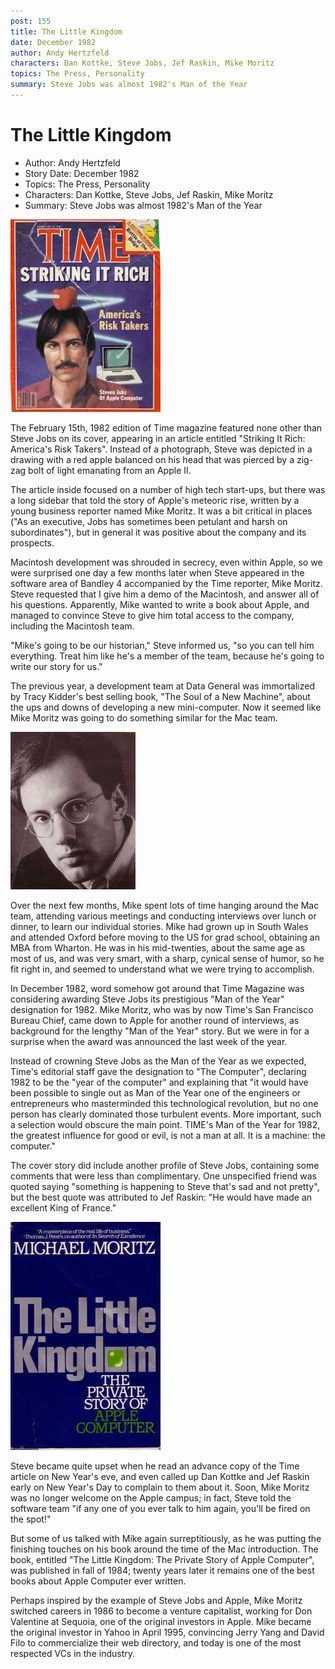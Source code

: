 ```yaml
---
post: 155
title: The Little Kingdom
date: December 1982
author: Andy Hertzfeld
characters: Dan Kottke, Steve Jobs, Jef Raskin, Mike Moritz
topics: The Press, Personality
summary: Steve Jobs was almost 1982's Man of the Year
---
```


# The Little Kingdom
* Author: Andy Hertzfeld
* Story Date: December 1982
* Topics: The Press, Personality
* Characters: Dan Kottke, Steve Jobs, Jef Raskin, Mike Moritz
* Summary: Steve Jobs was almost 1982's Man of the Year

![Steve on the cover of Time](images/Macintosh/steve_time_cover.jpg) 

The February 15th, 1982 edition of Time magazine featured none other than Steve Jobs on its cover, appearing in an article entitled "Striking It Rich: America's Risk Takers".  Instead of a photograph, Steve was depicted in a drawing with a red apple balanced on his head that was pierced by a zig-zag bolt of light emanating from an Apple II.

The article inside focused on a number of high tech start-ups, but there was a long sidebar that told the story of Apple's meteoric rise, written by a young business reporter named Mike Moritz.   It was a bit critical in places ("As an executive, Jobs has sometimes been petulant and harsh on subordinates"), but in general it was positive about the company and its prospects.

Macintosh development was shrouded in secrecy, even within Apple, so we were surprised one day a few months later when Steve appeared in the software area of Bandley 4 accompanied by the Time reporter, Mike Moritz.  Steve requested that I give him a demo of the Macintosh, and answer all of his questions.  Apparently, Mike wanted to write a book about Apple, and managed to convince Steve to give him total access to the company, including the Macintosh team.

"Mike's going to be our historian," Steve informed us, "so you can tell him everything.  Treat him like he's a member of the team, because he's going to write our story for us."

The previous year, a development team at Data General was immortalized by Tracy Kidder's best selling book, "The Soul of a New Machine", about the ups and downs of developing a new mini-computer.  Now it seemed like Mike Moritz was going to do something similar for the Mac team.

![Mike Moritz in 1984](images/Macintosh/moritz_84.jpg)

Over the next few months, Mike spent lots of time hanging around the Mac team, attending various meetings and conducting interviews over lunch or dinner, to learn our individual stories.  Mike had grown up in South Wales and attended Oxford before moving to the US for grad school, obtaining an MBA from Wharton.  He was in his mid-twenties, about the same age as most of us, and was very smart, with a sharp, cynical sense of humor, so he fit right in, and seemed to understand what we were trying to accomplish.

In December 1982, word somehow got around that Time Magazine was considering awarding Steve Jobs its prestigious "Man of the Year" designation for 1982.  Mike Moritz, who was by now Time's San Francisco Bureau Chief, came down to Apple for another round of interviews, as background for the lengthy "Man of the Year" story.  But we were in for a surprise when the award was announced the last week of the year.

Instead of crowning Steve Jobs as the Man of the Year as we expected, Time's editorial staff gave the designation to "The Computer", declaring 1982 to be the "year of the computer" and explaining that "it would have been possible to single out as Man of the Year one of the engineers or entrepreneurs who masterminded this technological revolution, but no one person has clearly dominated those turbulent events. More important, such a selection would obscure the main point. TIME's Man of the Year for 1982, the greatest influence for good or evil, is not a man at all. It is a machine: the computer."

The cover story did include another profile of Steve Jobs, containing some comments that were less than complimentary.  One unspecified friend was quoted saying "something is happening to Steve that's sad and not pretty", but the best quote was attributed to Jef Raskin:  "He would have made an excellent King of France."

![Mike's book](images/Macintosh/little_kingdom.jpg)

Steve became quite upset when he read an advance copy of the Time article on New Year's eve, and even called up Dan Kottke and Jef Raskin early on New Year's Day to complain to them about it.   Soon, Mike Moritz was no longer welcome on the Apple campus; in fact, Steve told the software team "if any one of you ever talk to him again, you'll be fired on the spot!"

But some of us talked with Mike again surreptitiously, as he was putting the finishing touches on his book around the time of the Mac introduction.  The book, entitled "The Little Kingdom: The Private Story of Apple Computer", was published in fall of 1984; twenty years later it remains one of the best books about Apple Computer ever written.

Perhaps inspired by the example of Steve Jobs and Apple, Mike Moritz switched careers in 1986 to become a venture capitalist, working for Don Valentine at Sequoia, one of the original investors in Apple.  Mike became the original investor in Yahoo in April 1995, convincing Jerry Yang and David Filo to commercialize their web directory, and today is one of the most respected VCs in the industry.